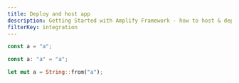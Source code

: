 ```yaml
---
title: Deploy and host app
description: Getting Started with Amplify Framework - how to host & deploy your web app
filterKey: integration
---
```


<amplify-block-switcher>

<amplify-block name="JavaScript">

```js
const a = "a";
```

</amplify-block>

<amplify-block name="TypeScript">

```ts
const a: "a" = "a";
```

</amplify-block>

<amplify-block name="Rust">

```rust
let mut a = String::from("a");
```

</amplify-block>

</amplify-block-switcher>

<inline-fragment integration="react" src="~/start/getting-started/fragments/vanillajs/hosting.md"></inline-fragment>
<inline-fragment integration="angular" src="~/start/getting-started/fragments/vanillajs/hosting.md"></inline-fragment>
<inline-fragment integration="ionic" src="~/start/getting-started/fragments/vanillajs/hosting.md"></inline-fragment>
<inline-fragment integration="js" src="~/start/getting-started/fragments/vanillajs/hosting.md"></inline-fragment>
<inline-fragment integration="vue" src="~/start/getting-started/fragments/vanillajs/hosting.md"></inline-fragment>


